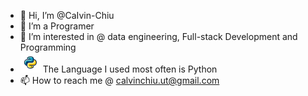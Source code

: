 - 👋 Hi, I’m @CaIvin-Chiu
- 🌱 I’m a Programer
- 👀 I’m interested in @ data engineering, Full-stack Development and Programming
- <img src="https://github.com/Calvin-cchiu/CaIvin-Chiu/blob/a6c772e1d7d89d77a0d0fd6c579ab8f5d08f72a1/python_logo.webp" width="32" height="32" alt="Python Logo"> The Language I used most often is Python
- 📫 How to reach me @ calvinchiu.ut@gmail.com

<!---
CaIvin-Chiu/CaIvin-Chiu is a ✨ special ✨ repository because its `README.md` (this file) appears on your GitHub profile.
You can click the Preview link to take a look at your changes.
--->
